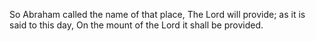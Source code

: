 So Abraham called the name of that place, The Lord will provide; as it is said to this day, On the mount of the Lord it shall be provided.
